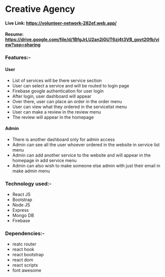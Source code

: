# Creative Agency
#### Live Link: https://volunteer-network-282ef.web.app/

#### Resume: https://drive.google.com/file/d/1BfgJrLU2an2iGUT6zj4t3VB_govt20fb/view?usp=sharing
### Features:-
#### User
- List of services will be there service section
- User can select a service and will be routed to login page 
- Firebase google authentication for user login
- After login, user dashboard will appear
- Over there, user can place an order in the order menu 
- User can view what they ordered in the servicelist menu
- User can make a review in the review menu
- The review will appear in the homepage

#### Admin
- There is another dashboard only for admin access
- Admin can see all the user whoever ordered in the website in service list menu
- Admin can add another service to the website and will appear in the homepage in add service menu
- Admin can also wish to make someone else admin with just their email in make admin menu

### Technology used:-
- React JS 
- Bootstrap
- Node JS
- Express
- Mongo DB
- Firebase 
  
### Dependencies:-
- reatc router
- react hook
- react bootstrap
- react dom 
- react scripts
- font awesome

  

